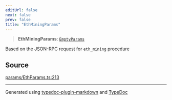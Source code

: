 ```yaml
---
editUrl: false
next: false
prev: false
title: "EthMiningParams"
---
```


> **EthMiningParams**: [`EmptyParams`](/reference/tevm/actions-types/type-aliases/emptyparams/)

Based on the JSON-RPC request for `eth_mining` procedure

## Source

[params/EthParams.ts:213](https://github.com/evmts/tevm-monorepo/blob/main/packages/actions-types/src/params/EthParams.ts#L213)

***
Generated using [typedoc-plugin-markdown](https://www.npmjs.com/package/typedoc-plugin-markdown) and [TypeDoc](https://typedoc.org/)
